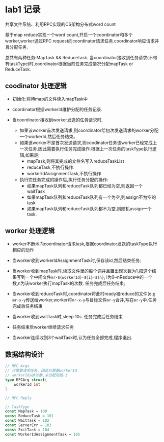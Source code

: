 # lab1 记录
共享文件系统、利用RPC实现的CS架构分布式word count

基于map reduce实现一个word count,开启一个coordinator和多个worker,worker通过RPC request向coordinator请求任务.coordinator响应请求并且分配任务.

总共有两种任务:MapTask && ReduceTask. 当coordinator接收到任务请求(不带有taskType)时,coordinator根据当前任务完成情况分配mapTask or ReduceTask.

## coodinator 处理逻辑

- 初始化:将待map的文件读入mapTask中

- coordinator根据workerId维护分配的任务记录.

- 当coordinator接收到worker发送的任务请求时,
    - 如果该worker首次发送请求,则coordinator给初次发送请求的worker分配一个workerId,然后任务结束。
    - 如果该worker不是首次发送请求,则coodinator任务该worker已经完成上一次任务.因此需要执行任务完成操作.根据上一次任务的taskType执行逻辑,如果是:
        - mapTask,则将其完成的文件名写入reduceTaskList
        - reduceTask,不执行操作.
        - workerIdAssignmentTask,不执行操作
    - 执行完任务完成的操作后,执行任务分配的操作:
        - 如果mapTask队列和reduceTask队列都已经为空,则返回一个waitTask
        - 如果mapTask队列和reduceTask队列有一个为空,则assign不为空的task
        - 如果mapTask队列和reduceTask队列都不为空,则随机assign一个task.

## worker 处理逻辑

- worker不断地向coordinator请求task,根据coordinator发送的taskType执行相应的动作

- 当worker收到workerIdAssignmentTask时,保存该id,然后结束任务;

- 当worker收到mapTask时,读取文件里的每个词并且置出现次数为1,把这个结果写到一个中间文件`mr-${workerId}-${i}-${n}`, i为0~nReduce中的一个数,n为该worker执行mapTask的次数. 任务完成后任务结束;

- 当worker收到reduceTask时,coordinator将此时ready被reduce的文件(e.g `mr-x-y`传送给worker,worker将`mr-x-y`与目标文件`mr-y`合并,写在`mr-y`中.任务完成后任务结束

- 当worker收到waitTask时,sleep 10s. 任务完成后任务结束

- 任务结束后worker继续请求任务

- 当worker连续收到3个waitTask时,认为任务全部完成,程序退出.

## 数据结构设计
```go
// RPC Args
// 只需要请求任务，因此只需要workerId
// workerId从0计数,未分配则赋-1
type RPCArg struct{
    workerId int
}
```

```go
// RPC Reply

```


```go
// TaskType
const MapTask = 100
const ReduceTask = 101
const WaitTask = 102
const ServerErr = 103
const ExitTask = 104
const WorkerIdAssignmentTask = 105
```
